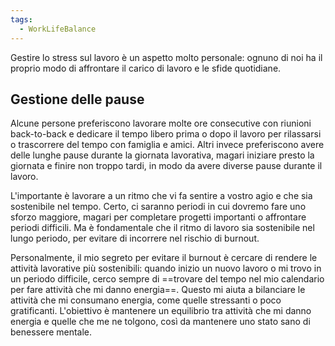 ```yaml
---
tags:
  - WorkLifeBalance
---
```



Gestire lo stress sul lavoro è un aspetto molto personale: ognuno di noi ha il proprio modo di affrontare il carico di lavoro e le sfide quotidiane.

## Gestione delle pause
Alcune persone preferiscono lavorare molte ore consecutive con riunioni back-to-back e dedicare il tempo libero prima o dopo il lavoro per rilassarsi o trascorrere del tempo con famiglia e amici.
Altri invece preferiscono avere delle lunghe pause durante la giornata lavorativa, magari iniziare presto la giornata e finire non troppo tardi, in modo da avere diverse pause durante il lavoro.

L'importante è lavorare a un ritmo che vi fa sentire a vostro agio e che sia sostenibile nel tempo. Certo, ci saranno periodi in cui dovremo fare uno sforzo maggiore, magari per completare progetti importanti o affrontare periodi difficili. Ma è fondamentale che il ritmo di lavoro sia sostenibile nel lungo periodo, per evitare di incorrere nel rischio di burnout.

Personalmente, il mio segreto per evitare il burnout è cercare di rendere le attività lavorative più sostenibili: quando inizio un nuovo lavoro o mi trovo in un periodo difficile, cerco sempre di ==trovare del tempo nel mio calendario per fare attività che mi danno energia==.
Questo mi aiuta a bilanciare le attività che mi consumano energia, come quelle stressanti o poco gratificanti.
L'obiettivo è mantenere un equilibrio tra attività che mi danno energia e quelle che me ne tolgono, così da mantenere uno stato sano di benessere mentale.